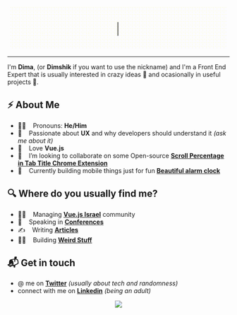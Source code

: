 <!-- # Hello, nerds 🤓 -->

<p align="center">
  <img src="https://raw.githubusercontent.com/dimshik100/dimshik100/master/dima_vishnevetsky_hi.gif">
</p>

---

I'm **Dima**, (or **Dimshik** if you want to use the nickname) and I'm a Front End Expert that is usually interested in crazy ideas 🦄 and ocasionally in useful projects 🤖.

## ⚡️ About Me

* 🧑‍🎤 &nbsp;&nbsp; Pronouns: **He/Him**
* 👾 &nbsp;&nbsp; Passionate about **UX** and why developers should understand it *(ask me about it)*
* 💚 &nbsp;&nbsp; Love **Vue.js**
* 👯 &nbsp;&nbsp; I’m looking to collaborate on some Open-source [**Scroll Percentage in Tab Title Chrome Extension**](https://github.com/dimshik100/Scroll-Percentage-in-Tab-Title-Chrome-Extension)
* 📱 &nbsp;&nbsp; Currently building mobile things just for fun [**Beautiful alarm clock**](https://github.com/dimshik100/Wheely-your-beautiful-alarm-clock)

## 🔍 Where do you usually find me?

* 🧙‍♂️ &nbsp;&nbsp; Managing [**Vue.js Israel**](http://vuejsisrael.com) community 
* 🎤 &nbsp;&nbsp; Speaking in [**Conferences**](https://youtu.be/PxmyKbqGchI)
* ✍️ &nbsp;&nbsp; Writing [**Articles**](https://dev.to/dimshik100)
* 👷‍♂️ &nbsp;&nbsp; Building [**Weird Stuff**](https://dimshik.com)

## 📬 Get in touch

* @ me on [**Twitter**](https://twitter.com/dimshik100) *(usually about tech and randomness)*
* connect with me on [**Linkedin**](https://www.linkedin.com/in/dimshik100/) *(being an adult)*

<p align='center'>
  <img src="https://visitor-badge.glitch.me/badge?page_id=dimshik100.visitor-badge">
</p>
